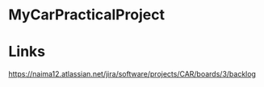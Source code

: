 # MyCarPracticalProject

# Links
https://naima12.atlassian.net/jira/software/projects/CAR/boards/3/backlog
